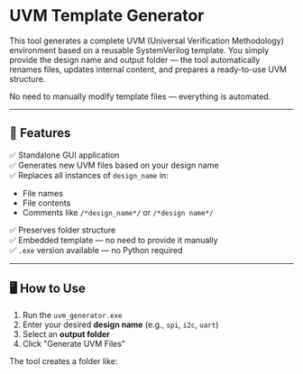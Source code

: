 # UVM Template Generator

This tool generates a complete UVM (Universal Verification Methodology) environment based on a reusable SystemVerilog template. You simply provide the design name and output folder — the tool automatically renames files, updates internal content, and prepares a ready-to-use UVM structure.

No need to manually modify template files — everything is automated.

---

## 🚀 Features

✅ Standalone GUI application  
✅ Generates new UVM files based on your design name  
✅ Replaces all instances of `design_name` in:
- File names
- File contents
- Comments like `/*design_name*/` or `/*design name*/`

✅ Preserves folder structure  
✅ Embedded template — no need to provide it manually  
✅ `.exe` version available — no Python required  

---

## 🖥️ How to Use

1. Run the `uvm_generator.exe`  
2. Enter your desired **design name** (e.g., `spi`, `i2c`, `uart`)  
3. Select an **output folder**  
4. Click "Generate UVM Files"  

The tool creates a folder like:  
